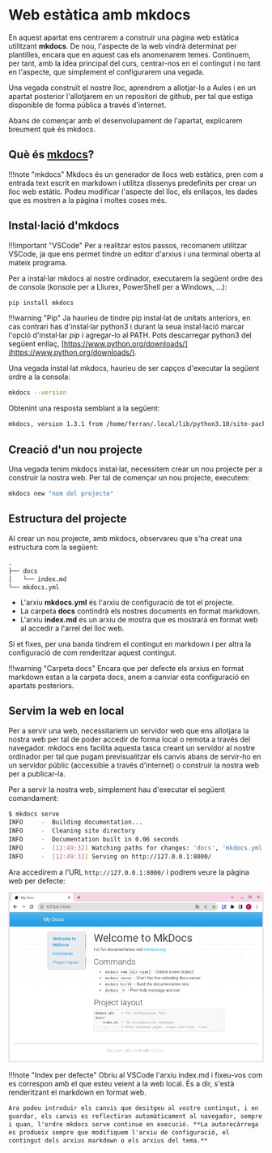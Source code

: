 
# Web estàtica amb mkdocs

En aquest apartat ens centrarem a construir una pàgina web estàtica utilitzant **mkdocs**. De nou, l'aspecte de la web vindrà determinat per plantilles, encara que en aquest cas els anomenarem temes. Continuem, per tant, amb la idea principal del curs, centrar-nos en el contingut i no tant en l'aspecte, que simplement el configurarem una vegada.

Una vegada construït el nostre lloc, aprendrem a allotjar-lo a Aules i en un apartat posterior l'allotjarem en un repositori de github, per tal que estiga disponible de forma pública a través d'internet.

Abans de començar amb el desenvolupament de l'apartat, explicarem breument què és mkdocs.

## Què és [mkdocs](https://www.mkdocs.org/)?

!!!note "mkdocs"
    Mkdocs és un generador de llocs web estàtics, pren com a entrada text escrit en markdown i utilitza dissenys predefinits per crear un lloc web estàtic. Podeu modificar l'aspecte del lloc, els enllaços, les dades que es mostren a la pàgina i moltes coses més.

## Instal·lació d'mkdocs

!!!important "VSCode"
    Per a realitzar estos passos, recomanem utilitzar VSCode, ja que ens permet tindre un editor d'arxius i una terminal oberta al mateix programa.

Per a instal·lar mkdocs al nostre ordinador, executarem la següent ordre des de consola (konsole per a Lliurex, PowerShell per a Windows, ...):

```sh
pip install mkdocs
```

!!!warning "Pip"
    Ja haurieu de tindre pip instal·lat de unitats anteriors, en cas contrari has d'instal·lar python3 i durant la seua instal·lació marcar l'opció d'instal·lar *pip* i agregar-lo al PATH. Pots descarregar python3 del següent enllaç, [https://www.python.org/downloads/](https://www.python.org/downloads/).

Una vegada instal·lat mkdocs, haurieu de ser capços d'executar la següent ordre a la consola:

```sh
mkdocs --version
```

Obtenint una resposta semblant a la següent:

```bash
mkdocs, version 1.3.1 from /home/ferran/.local/lib/python3.10/site-packages/mkdocs (Python 3.10)
```

## Creació d'un nou projecte

Una vegada tenim mkdocs instal·lat, necessitem crear un nou projecte per a construir la nostra web. Per tal de començar un nou projecte, executem:

```sh
mkdocs new "nom del projecte"
```

## Estructura del projecte

Al crear un nou projecte, amb mkdocs, observareu que s'ha creat una estructura com la següent:

```
.
├── docs
│   └── index.md
└── mkdocs.yml
```

- L'arxiu **mkdocs.yml** és l'arxiu de configuració de tot el projecte.
- La carpeta **docs** contindrà els nostres documents en format markdown.
- L'arxiu **index.md** és un arxiu de mostra que es mostrarà en format web al accedir a l'arrel del lloc web.

Si et fixes, per una banda tindrem el contingut en markdown i per altra la configuració de com renderitzar aquest contingut.

!!!warning "Carpeta docs"
    Encara que per defecte els arxius en format markdown estan a la carpeta docs, anem a canviar esta configuració en apartats posteriors.

## Servim la web en local

Per a servir una web, necessitaríem un servidor web que ens allotjara la nostra web per tal de poder accedir de forma local o remota a través del navegador. mkdocs ens facilita aquesta tasca creant un servidor al nostre ordinador per tal que pugam previsualitzar els canvis abans de servir-ho en un servidor públic (accessible a través d'internet) o construir la nostra web per a publicar-la.

Per a servir la nostra web, simplement hau d'executar el següent comandament:

```sh
$ mkdocs serve
INFO     -  Building documentation...
INFO     -  Cleaning site directory
INFO     -  Documentation built in 0.06 seconds
INFO     -  [12:49:32] Watching paths for changes: 'docs', 'mkdocs.yml'
INFO     -  [12:49:32] Serving on http://127.0.0.1:8000/
```

Ara accedirem a l'URL `http://127.0.0.1:8000/` i podrem veure la pàgina web per defecte:

![index_per_defecte](img/index_per_defecte.png)

!!!note "Index per defecte"
    Obriu al VSCode l'arxiu index.md i fixeu-vos com es correspon amb el que esteu veient a la web local. És a dir, s'està renderitzant el markdown en format web.

    Ara podeu introduir els canvis que desitgeu al vostre contingut, i en guardar, els canvis es reflectiran automàticament al navegador, sempre i quan, l'ordre mkdocs serve continue en execució. **La autorecàrrega es produeix sempre que modifiquem l'arxiu de configuració, el contingut dels arxius markdown o els arxius del tema.**

